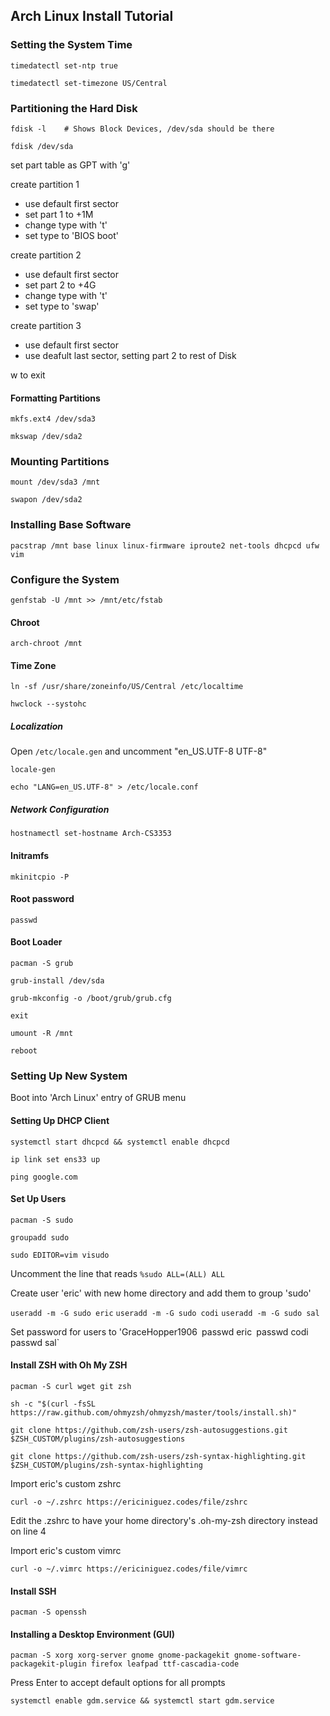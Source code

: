 ## Arch Linux Install Tutorial

### Setting the System Time
`timedatectl set-ntp true`

`timedatectl set-timezone US/Central`

### Partitioning the Hard Disk
`fdisk -l    # Shows Block Devices, /dev/sda should be there`

`fdisk /dev/sda`

set part table as GPT with 'g'

create partition 1
* use default first sector
* set part 1 to +1M
* change type with 't'
* set type to 'BIOS boot'

create partition 2
* use default first sector
* set part 2 to +4G
* change type with 't'
* set type to 'swap'

create partition 3
* use default first sector
* use deafult last sector, setting part 2 to rest of Disk

w to exit

#### Formatting Partitions

`mkfs.ext4 /dev/sda3`

`mkswap /dev/sda2`

### Mounting Partitions

`mount /dev/sda3 /mnt`

`swapon /dev/sda2`

### Installing Base Software

`pacstrap /mnt base linux linux-firmware iproute2 net-tools dhcpcd ufw vim`

### Configure the System

`genfstab -U /mnt >> /mnt/etc/fstab`

#### Chroot

`arch-chroot /mnt`

#### Time Zone

`ln -sf /usr/share/zoneinfo/US/Central /etc/localtime`

`hwclock --systohc`

##### Localization

Open `/etc/locale.gen` and uncomment "en_US.UTF-8 UTF-8"

`locale-gen`

`echo "LANG=en_US.UTF-8" > /etc/locale.conf`

##### Network Configuration

`hostnamectl set-hostname Arch-CS3353`

#### Initramfs

`mkinitcpio -P`

#### Root password

`passwd`

#### Boot Loader

`pacman -S grub`

`grub-install /dev/sda`

`grub-mkconfig -o /boot/grub/grub.cfg`

`exit`

`umount -R /mnt`

`reboot`

### Setting Up New System

Boot into 'Arch Linux' entry of GRUB menu


#### Setting Up DHCP Client

`systemctl start dhcpcd && systemctl enable dhcpcd`

`ip link set ens33 up`

`ping google.com`

#### Set Up Users

`pacman -S sudo`

`groupadd sudo`

`sudo EDITOR=vim visudo`

Uncomment the line that reads `%sudo ALL=(ALL) ALL`

Create user 'eric' with new home directory and add them to group 'sudo'

`useradd -m -G sudo eric`
`useradd -m -G sudo codi`
`useradd -m -G sudo sal`

Set password for users to 'GraceHopper1906`
`passwd eric`
`passwd codi`
`passwd sal`

#### Install ZSH with Oh My ZSH

`pacman -S curl wget git zsh`

`sh -c "$(curl -fsSL https://raw.github.com/ohmyzsh/ohmyzsh/master/tools/install.sh)"`

`git clone https://github.com/zsh-users/zsh-autosuggestions.git $ZSH_CUSTOM/plugins/zsh-autosuggestions`

`git clone https://github.com/zsh-users/zsh-syntax-highlighting.git $ZSH_CUSTOM/plugins/zsh-syntax-highlighting`

Import eric's custom zshrc

`curl -o ~/.zshrc https://ericiniguez.codes/file/zshrc`

Edit the .zshrc to have your home directory's .oh-my-zsh directory instead on line 4

Import eric's custom vimrc 

`curl -o ~/.vimrc https://ericiniguez.codes/file/vimrc`

#### Install SSH

`pacman -S openssh`

#### Installing a Desktop Environment (GUI)

`pacman -S xorg xorg-server gnome gnome-packagekit gnome-software-packagekit-plugin firefox leafpad ttf-cascadia-code`

Press Enter to accept default options for all prompts

`systemctl enable gdm.service && systemctl start gdm.service`

####